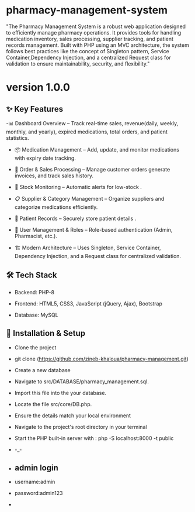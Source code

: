 
# pharmacy-management-system

"The Pharmacy Management System is a robust  web application
 designed to efficiently manage pharmacy operations. It provides tools for 
 handling medication inventory, sales processing, supplier tracking,
 and patient records management. Built with PHP using an MVC architecture, 
 the system follows best practices like the concept of Singleton pattern, Service Container,Dependency Injection, and a centralized Request class for 
 validation to ensure maintainability, security, and flexibility."

 
 # version 1.0.0
 ## ✨ Key Features

-📊 Dashboard Overview – Track real-time sales, revenue(daily, weekly, monthly, and yearly), expired medications, total 
                           orders, and patient statistics.

- 📦 Medication Management – Add, update, and monitor medications with expiry date tracking.

- 🛒 Order & Sales Processing – Manage customer orders  generate invoices, and track sales history.

- 🔎 Stock Monitoring – Automatic alerts for low-stock .

- 📋 Supplier & Category Management – Organize suppliers and categorize medications efficiently.

- 🏥 Patient Records – Securely store patient details .

- 🔐 User Management & Roles – Role-based authentication (Admin, Pharmacist, etc.).

- 🏗 Modern Architecture – Uses Singleton, Service Container, Dependency Injection, and a Request class for centralized validation.


## 🛠 Tech Stack

 - Backend: PHP-8

 - Frontend: HTML5, CSS3, JavaScript (jQuery, Ajax), Bootstrap

 - Database: MySQL

 ## 🚀 Installation & Setup

 - Clone the project

- git clone (https://github.com/zineb-khaloua/pharmacy-management.git)

- Create a new database 

- Navigate to src/DATABASE/pharmacy_management.sql.

- Import this file into the your database.

- Locate the file src/core/DB.php.

- Ensure the details match your local environment

- Navigate to the project's root directory in your terminal

- Start the PHP built-in server with  : php -S localhost:8000 -t public 

- -_-

- ## admin login
-  username:admin
-  password:admin123
-  
